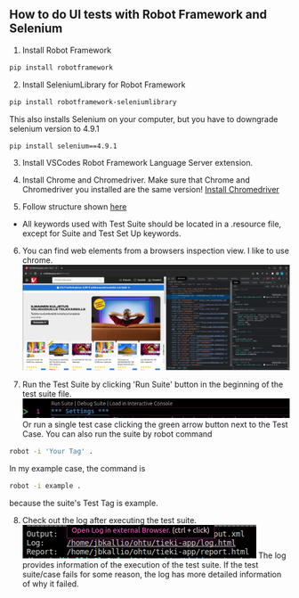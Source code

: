 ## How to do UI tests with Robot Framework and Selenium

1. Install Robot Framework
```bash
pip install robotframework
```

2. Install SeleniumLibrary for Robot Framework
```bash
pip install robotframework-seleniumlibrary
```
This also installs Selenium on your computer, but you have to downgrade selenium version to 4.9.1
```bash
pip install selenium==4.9.1
```

3. Install VSCodes Robot Framework Language Server extension.

4. Install Chrome and Chromedriver. Make sure that Chrome and Chromedriver you installed are the same version! [Install Chromedriver](https://ohjelmistotuotanto-hy.github.io/chromedriver_asennusohjeet/)

5. Follow structure shown [here](./examples/)
- All keywords used with Test Suite should be located in a .resource file, except for Suite and Test Set Up keywords.

6. You can find web elements from a browsers inspection view. I like to use chrome. ![Screenshot](./screenshots/Screenshot%20from%202023-09-12%2011-56-30.png)

7. Run the Test Suite by clicking 'Run Suite' button in the beginning of the test suite file. ![Screenshot](./screenshots/Screenshot%20from%202023-09-12%2012-05-49.png)
Or run a single test case clicking the green arrow button next to the Test Case.
You can also run the suite by robot command
```bash
robot -i 'Your Tag' .
```
In my example case, the command is
```bash
robot -i example .
```
because the suite's Test Tag is example.

8. Check out the log after executing the test suite. ![Screenshot](./screenshots/Screenshot%20from%202023-09-12%2012-12-58.png)
The log provides information of the execution of the test suite. If the test suite/case fails for some reason, the log has more detailed information of why it failed.
